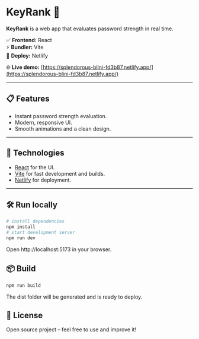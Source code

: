 # KeyRank 🔑

**KeyRank** is a web app that evaluates password strength in real time.

✅ **Frontend:** React  
⚡ **Bundler:** Vite  
🚀 **Deploy:** Netlify  

🌐 **Live demo:** [https://splendorous-blini-fd3b87.netlify.app/](https://splendorous-blini-fd3b87.netlify.app/)

---

## 📋 Features
- Instant password strength evaluation.
- Modern, responsive UI.
- Smooth animations and a clean design.

---

## 🚀 Technologies
- [React](https://react.dev/) for the UI.
- [Vite](https://vitejs.dev/) for fast development and builds.
- [Netlify](https://www.netlify.com/) for deployment.

---

## 🛠️ Run locally
```bash
# install dependencies
npm install
# start development server
npm run dev
```

Open http://localhost:5173 in your browser.
## 📦 Build
```bash
npm run build
```
The dist folder will be generated and is ready to deploy.

## 📄 License

Open source project – feel free to use and improve it!
